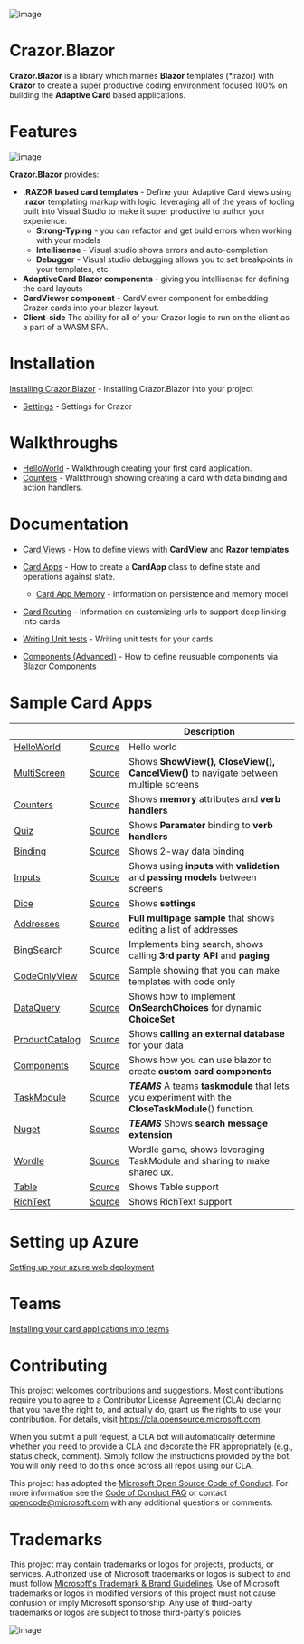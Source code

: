 

![image](https://user-images.githubusercontent.com/17789481/197238565-e3f895d0-6def-4d41-aba2-721d5432b1ef.png)


# Crazor.Blazor
**Crazor.Blazor** is a library which marries **Blazor** templates (*.razor) with **Crazor** to create a super productive 
coding environment focused 100% on building the **Adaptive Card** based applications.

# Features

![image](https://user-images.githubusercontent.com/17789481/199912880-bc35becb-9469-4470-9253-612cdf1a9d53.png)

**Crazor.Blazor** provides:

* **.RAZOR based card templates** - Define your Adaptive Card views using **.razor** templating markup with logic, leveraging all of the years of tooling built into Visual Studio to make it super productive to author your experience:
  * **Strong-Typing** - you can refactor and get build errors when working with your models
  * **Intellisense** - Visual studio shows errors and auto-completion
  * **Debugger** - Visual studio debugging allows you to set breakpoints in your templates, etc.
* **AdaptiveCard  Blazor components** - giving you intellisense for defining the card layouts
* **CardViewer component** - CardViewer component for embedding Crazor cards into your blazor layout.
* **Client-side** The ability for all of your Crazor logic to run on the client as a part of a WASM SPA.

# Installation

[Installing Crazor.Blazor](Install.md) - Installing Crazor.Blazor into your project

* [Settings](../Settings.md) - Settings for Crazor

# Walkthroughs

* [HelloWorld](HelloWorldWalkthrough.md) - Walkthrough creating your first card application.
* [Counters](CountersWalkthrough.md) - Walkthrough showing creating a card with data binding and action handlers.

# Documentation

* [Card Views](CardView.md) - How to define views with **CardView** and **Razor templates**
* [Card Apps](../CardApp.md) - How to create a **CardApp** class to define state and operations against state.
  * [Card App Memory](../Memory.md) - Information on persistence and memory model

* [Card Routing](../RoutingCards.md) - Information on customizing urls to support deep linking into cards
* [Writing Unit tests](../UnitTests.md) - Writing unit tests for your cards.
* [Components (Advanced)](Components.md) - How to define reusuable components via Blazor Components

# Sample Card Apps
| | |Description|
|---|---|---|
|[HelloWorld](https://crazorblazordemo.azurewebsites.net/Cards/HelloWorld) | [Source](https://github.com/microsoft/crazor/tree/main/source/samples/SharedCards/Cards/HelloWorld)| Hello world |
|[MultiScreen](https://crazorblazordemo.azurewebsites.net/Cards/MultiScreen) | [Source](https://github.com/microsoft/crazor/tree/main/source/samples/SharedCards/Cards/MultiScreen)| Shows **ShowView(),** **CloseView(),** **CancelView()** to navigate between multiple screens |
|[Counters](https://crazorblazordemo.azurewebsites.net/Cards/Counters) | [Source](https://github.com/microsoft/crazor/tree/main/source/samples/SharedCards/Cards/Counters)| Shows **memory** attributes and **verb handlers** |
|[Quiz](https://crazorblazordemo.azurewebsites.net/Cards/Quiz) | [Source](https://github.com/microsoft/crazor/tree/main/source/samples/SharedCards/Cards/Quiz)| Shows **Paramater** binding to **verb handlers** |
|[Binding](https://crazorblazordemo.azurewebsites.net/Cards/Binding) | [Source](https://github.com/microsoft/crazor/tree/main/source/samples/SharedCards/Cards/Binding)| Shows 2-way data binding |
|[Inputs](https://crazorblazordemo.azurewebsites.net/Cards/Inputs) | [Source](https://github.com/microsoft/crazor/tree/main/source/samples/SharedCards/Cards/Inputs)| Shows using **inputs** with **validation** and **passing models** between screens |
|[Dice](https://crazorblazordemo.azurewebsites.net/Cards/Dice) | [Source](https://github.com/microsoft/crazor/tree/main/source/samples/SharedCards/Cards/Dice)| Shows **settings** |
|[Addresses](https://crazorblazordemo.azurewebsites.net/Cards/Addresses) | [Source](https://github.com/microsoft/crazor/tree/main/source/samples/SharedCards/Cards/Addresses)| **Full multipage sample** that shows editing a list of addresses |
|[BingSearch](https://crazorblazordemo.azurewebsites.net/Cards/BingSearch) | [Source](https://github.com/microsoft/crazor/tree/main/source/samples/SharedCards/Cards/BingSearch)| Implements bing search, shows calling **3rd party API** and **paging** |
|[CodeOnlyView](https://crazorblazordemo.azurewebsites.net/Cards/CodeOnlyView) | [Source](https://github.com/microsoft/crazor/tree/main/source/samples/SharedCards/Cards/CodeOnlyView)| Sample showing that you can make templates with code only |
|[DataQuery](https://crazorblazordemo.azurewebsites.net/Cards/DataQuery) | [Source](https://github.com/microsoft/crazor/tree/main/source/samples/SharedCards/Cards/DataQuery)| Shows how to implement **OnSearchChoices** for dynamic **ChoiceSet** |
|[ProductCatalog](https://crazorblazordemo.azurewebsites.net/Cards/ProductCatalog) | [Source](https://github.com/microsoft/crazor/tree/main/source/samples/SharedCards/Cards/ProductCatalog)| Shows **calling an external database** for your data |
|[Components](https://crazorblazordemo.azurewebsites.net/Cards/Components) | [Source](https://github.com/microsoft/crazor/tree/main/source/samples/SharedCards/Cards/Components) | Shows how you can use blazor to create **custom card components** |
|[TaskModule](https://crazorblazordemo.azurewebsites.net/Cards/TaskModule) | [Source](https://github.com/microsoft/crazor/tree/main/source/samples/SharedCards/Cards/TaskModule) | ***TEAMS*** A teams **taskmodule** that lets you experiment with the **CloseTaskModule**() function. |
|[Nuget](https://crazorblazordemo.azurewebsites.net/Cards/Nuget) | [Source](https://github.com/microsoft/crazor/tree/main/source/samples/SharedCards/Cards/Nuget)| ***TEAMS*** Shows **search message extension** |
|[Wordle](https://crazorblazordemo.azurewebsites.net/Cards/Wordle) | [Source](https://github.com/microsoft/crazor/tree/main/source/samples/SharedCards/Cards/Wordle)| Wordle game, shows leveraging TaskModule and sharing to make shared ux. |
|[Table](https://crazorblazordemo.azurewebsites.net/Cards/Table) | [Source](https://github.com/microsoft/crazor/tree/main/source/samples/SharedCards/Cards/Table)| Shows Table support |
|[RichText](https://crazorblazordemo.azurewebsites.net/Cards/RichText) | [Source](https://github.com/microsoft/crazor/tree/main/source/samples/SharedCards/Cards/RichText)| Shows RichText support |

# Setting up Azure

[Setting up your azure web deployment](../Deployment.md)  

# Teams

[Installing your card applications into teams](../Teams.md) 

# Contributing

This project welcomes contributions and suggestions.  Most contributions require you to agree to a
Contributor License Agreement (CLA) declaring that you have the right to, and actually do, grant us
the rights to use your contribution. For details, visit https://cla.opensource.microsoft.com.

When you submit a pull request, a CLA bot will automatically determine whether you need to provide
a CLA and decorate the PR appropriately (e.g., status check, comment). Simply follow the instructions
provided by the bot. You will only need to do this once across all repos using our CLA.

This project has adopted the [Microsoft Open Source Code of Conduct](https://opensource.microsoft.com/codeofconduct/).
For more information see the [Code of Conduct FAQ](https://opensource.microsoft.com/codeofconduct/faq/) or
contact [opencode@microsoft.com](mailto:opencode@microsoft.com) with any additional questions or comments.

# Trademarks

This project may contain trademarks or logos for projects, products, or services. Authorized use of Microsoft 
trademarks or logos is subject to and must follow 
[Microsoft's Trademark & Brand Guidelines](https://www.microsoft.com/en-us/legal/intellectualproperty/trademarks/usage/general).
Use of Microsoft trademarks or logos in modified versions of this project must not cause confusion or imply Microsoft sponsorship.
Any use of third-party trademarks or logos are subject to those third-party's policies.

![image](https://user-images.githubusercontent.com/17789481/197365048-6a74c3d5-85cd-4c04-a07a-eef2a46e0ddf.png)
